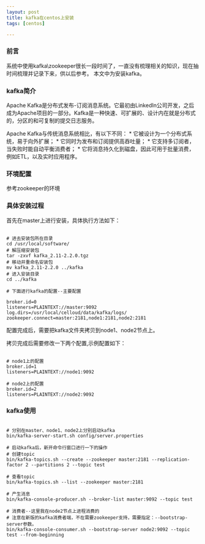 ```yaml
---
layout: post
title: kafka在centos上安装
tags: [centos]

---
```


### 前言

系统中使用kafka\zookeeper很长一段时间了，一直没有梳理相关的知识，现在抽时间梳理并记录下来，供以后参考。
本文中为安装kafka。

### kafka简介

Apache Kafka是分布式发布-订阅消息系统。它最初由LinkedIn公司开发，之后成为Apache项目的一部分。Kafka是一种快速、可扩展的、设计内在就是分布式的，分区的和可复制的提交日志服务。

Apache Kafka与传统消息系统相比，有以下不同：
	* 它被设计为一个分布式系统，易于向外扩展；
	* 它同时为发布和订阅提供高吞吐量；
	* 它支持多订阅者，当失败时能自动平衡消费者；
	* 它将消息持久化到磁盘，因此可用于批量消费，例如ETL，以及实时应用程序。

### 环境配置

参考zookeeper的环境

### 具体安装过程

首先在master上进行安装，具体执行方法如下：

```

# 进去安装包所在目录  
cd /usr/local/software/
# 解压缩安装包
tar -zxvf kafka_2.11-2.2.0.tgz
# 移动并重命名安装包
mv kafka_2.11-2.2.0 ../kafka
# 进入安装目录
cd ../kafka

# 下面进行kafka的配置--主要配置

broker.id=0
listeners=PLAINTEXT://master:9092
log.dirs=/usr/local/celloud/data/kafka/logs/
zookeeper.connect=master:2181,node1:2181,node2:2181

```

配置完成后，需要把kafka文件夹拷贝到node1、node2节点上。

拷贝完成后需要修改一下两个配置,示例配置如下：

```

# node1上的配置
broker.id=1
listeners=PLAINTEXT://node1:9092

# node2上的配置
broker.id=2
listeners=PLAINTEXT://node2:9092

```

### kafka使用

```

# 分别在master、node1、node2上分别启动kafka
bin/kafka-server-start.sh config/server.properties

# 启动kafka后，新开命令行窗口进行一下的操作
# 创建topic
bin/kafka-topics.sh --create --zookeeper master:2181 --replication-factor 2 --partitions 2 --topic test

# 查看topic
bin/kafka-topics.sh --list --zookeeper master:2181

# 产生消息
bin/kafka-console-producer.sh --broker-list master:9092 --topic test

# 消费者--这里我在node2节点上进程消费的
# 注意在新版的kafka消费者端，不在需要zookeeper支持，需要指定：--bootstrap-server参数。
bin/kafka-console-consumer.sh --bootstrap-server node2:9092 --topic test --from-beginning

```
